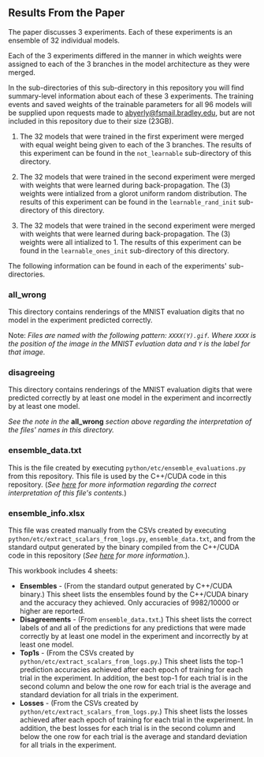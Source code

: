## Results From the Paper

The paper discusses 3 experiments.
Each of these experiments is an ensemble of 32 individual models.

Each of the 3 experiments differed in the manner in which weights were assigned to each of the 3 branches in the model architecture as they were merged.

In the sub-directories of this sub-directory in this repository you will find summary-level information about each of these 3 experiments.
The training events and saved weights of the trainable parameters for all 96 models will be supplied upon requests made to abyerly@fsmail.bradley.edu, but are not included in this repository due to their size (23GB).

1. The 32 models that were trained in the first experiment were merged with equal weight being given to each of the 3 branches.  The results of this experiment can be found in the ``not_learnable`` sub-directory of this directory.

2. The 32 models that were trained in the second experiment were merged with weights that were learned during back-propagation.  The (3) weights were intialized from a glorot uniform random distribution.  The results of this experiment can be found in the ``learnable_rand_init`` sub-directory of this directory.

3. The 32 models that were trained in the second experiment were merged with weights that were learned during back-propagation.  The (3) weights were all intialized to 1.  The results of this experiment can be found in the ``learnable_ones_init`` sub-directory of this directory.

The following information can be found in each of the experiments' sub-directories.

### all_wrong
This directory contains renderings of the MNIST evaluation digits that no model in the experiment predicted correctly.

Note: _Files are named with the following pattern: ``XXXX(Y).gif``.  Where ``XXXX`` is the position of the image in the MNIST evluation data and ``Y`` is the label for that image._

### disagreeing
This directory contains renderings of the MNIST evaluation digits that were predicted correctly by at least one model in the experiment and incorrectly by at least one model.

_See the note in the_ **all_wrong** _section above regarding the interpretation of the files' names in this directory._

### ensemble_data.txt
This is the file created by executing ``python/etc/ensemble_evaluations.py`` from this repository.
This file is used by the C++/CUDA code in this repository. (_See [here](C%2B%2B) for more information regarding the correct interpretation of this file's contents._)

### ensemble_info.xlsx
This file was created manually from the CSVs created by executing ``python/etc/extract_scalars_from_logs.py``, ``ensemble_data.txt``, and from the standard output generated by the binary compiled from the C++/CUDA code in this repository (_See [here](C%2B%2B) for more information._).

This workbook includes 4 sheets:
- **Ensembles** - (From the standard output generated by C++/CUDA binary.)  This sheet lists the ensembles found by the C++/CUDA binary and the accuracy they achieved.  Only accuracies of 9982/10000 or higher are reported.
- **Disagreements** - (From ``ensemble_data.txt``.)  This sheet lists the correct labels of and all of the predictions for any predictions that were made correctly by at least one model in the experiment and incorrectly by at least one model.
- **Top1s** - (From the CSVs created by ``python/etc/extract_scalars_from_logs.py``.) This sheet lists the top-1 prediction accuracies achieved after each epoch of training for each trial in the experiment.  In addition, the best top-1 for each trial is in the second column and below the one row for each trial is the average and standard deviation for all trials in the experiment.
- **Losses** - (From the CSVs created by ``python/etc/extract_scalars_from_logs.py``.) This sheet lists the losses achieved after each epoch of training for each trial in the experiment.  In addition, the best losses for each trial is in the second column and below the one row for each trial is the average and standard deviation for all trials in the experiment.
